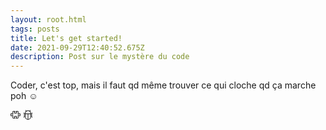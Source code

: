 ```yaml
---
layout: root.html
tags: posts
title: Let's get started!
date: 2021-09-29T12:40:52.675Z
description: Post sur le mystère du code
---
```

Coder, c'est top, mais il faut qd même trouver ce qui cloche qd ça marche poh ☺

<svg xmlns="http://www.w3.org/2000/svg" width="16" height="16" fill="currentColor" class="bi bi-puzzle" viewBox="0 0 16 16">
  <path d="M3.112 3.645A1.5 1.5 0 0 1 4.605 2H7a.5.5 0 0 1 .5.5v.382c0 .696-.497 1.182-.872 1.469a.459.459 0 0 0-.115.118.113.113 0 0 0-.012.025L6.5 4.5v.003l.003.01c.004.01.014.028.036.053a.86.86 0 0 0 .27.194C7.09 4.9 7.51 5 8 5c.492 0 .912-.1 1.19-.24a.86.86 0 0 0 .271-.194.213.213 0 0 0 .039-.063v-.009a.112.112 0 0 0-.012-.025.459.459 0 0 0-.115-.118c-.375-.287-.872-.773-.872-1.469V2.5A.5.5 0 0 1 9 2h2.395a1.5 1.5 0 0 1 1.493 1.645L12.645 6.5h.237c.195 0 .42-.147.675-.48.21-.274.528-.52.943-.52.568 0 .947.447 1.154.862C15.877 6.807 16 7.387 16 8s-.123 1.193-.346 1.638c-.207.415-.586.862-1.154.862-.415 0-.733-.246-.943-.52-.255-.333-.48-.48-.675-.48h-.237l.243 2.855A1.5 1.5 0 0 1 11.395 14H9a.5.5 0 0 1-.5-.5v-.382c0-.696.497-1.182.872-1.469a.459.459 0 0 0 .115-.118.113.113 0 0 0 .012-.025L9.5 11.5v-.003a.214.214 0 0 0-.039-.064.859.859 0 0 0-.27-.193C8.91 11.1 8.49 11 8 11c-.491 0-.912.1-1.19.24a.859.859 0 0 0-.271.194.214.214 0 0 0-.039.063v.003l.001.006a.113.113 0 0 0 .012.025c.016.027.05.068.115.118.375.287.872.773.872 1.469v.382a.5.5 0 0 1-.5.5H4.605a1.5 1.5 0 0 1-1.493-1.645L3.356 9.5h-.238c-.195 0-.42.147-.675.48-.21.274-.528.52-.943.52-.568 0-.947-.447-1.154-.862C.123 9.193 0 8.613 0 8s.123-1.193.346-1.638C.553 5.947.932 5.5 1.5 5.5c.415 0 .733.246.943.52.255.333.48.48.675.48h.238l-.244-2.855zM4.605 3a.5.5 0 0 0-.498.55l.001.007.29 3.4A.5.5 0 0 1 3.9 7.5h-.782c-.696 0-1.182-.497-1.469-.872a.459.459 0 0 0-.118-.115.112.112 0 0 0-.025-.012L1.5 6.5h-.003a.213.213 0 0 0-.064.039.86.86 0 0 0-.193.27C1.1 7.09 1 7.51 1 8c0 .491.1.912.24 1.19.07.14.14.225.194.271a.213.213 0 0 0 .063.039H1.5l.006-.001a.112.112 0 0 0 .025-.012.459.459 0 0 0 .118-.115c.287-.375.773-.872 1.469-.872H3.9a.5.5 0 0 1 .498.542l-.29 3.408a.5.5 0 0 0 .497.55h1.878c-.048-.166-.195-.352-.463-.557-.274-.21-.52-.528-.52-.943 0-.568.447-.947.862-1.154C6.807 10.123 7.387 10 8 10s1.193.123 1.638.346c.415.207.862.586.862 1.154 0 .415-.246.733-.52.943-.268.205-.415.39-.463.557h1.878a.5.5 0 0 0 .498-.55l-.001-.007-.29-3.4A.5.5 0 0 1 12.1 8.5h.782c.696 0 1.182.497 1.469.872.05.065.091.099.118.115.013.008.021.01.025.012a.02.02 0 0 0 .006.001h.003a.214.214 0 0 0 .064-.039.86.86 0 0 0 .193-.27c.14-.28.24-.7.24-1.191 0-.492-.1-.912-.24-1.19a.86.86 0 0 0-.194-.271.215.215 0 0 0-.063-.039H14.5l-.006.001a.113.113 0 0 0-.025.012.459.459 0 0 0-.118.115c-.287.375-.773.872-1.469.872H12.1a.5.5 0 0 1-.498-.543l.29-3.407a.5.5 0 0 0-.497-.55H9.517c.048.166.195.352.463.557.274.21.52.528.52.943 0 .568-.447.947-.862 1.154C9.193 5.877 8.613 6 8 6s-1.193-.123-1.638-.346C5.947 5.447 5.5 5.068 5.5 4.5c0-.415.246-.733.52-.943.268-.205.415-.39.463-.557H4.605z"/>
</svg>

<svg xmlns="http://www.w3.org/2000/svg" width="16" height="16" fill="currentColor" class="bi bi-bug" viewBox="0 0 16 16">
  <path d="M4.355.522a.5.5 0 0 1 .623.333l.291.956A4.979 4.979 0 0 1 8 1c1.007 0 1.946.298 2.731.811l.29-.956a.5.5 0 1 1 .957.29l-.41 1.352A4.985 4.985 0 0 1 13 6h.5a.5.5 0 0 0 .5-.5V5a.5.5 0 0 1 1 0v.5A1.5 1.5 0 0 1 13.5 7H13v1h1.5a.5.5 0 0 1 0 1H13v1h.5a1.5 1.5 0 0 1 1.5 1.5v.5a.5.5 0 1 1-1 0v-.5a.5.5 0 0 0-.5-.5H13a5 5 0 0 1-10 0h-.5a.5.5 0 0 0-.5.5v.5a.5.5 0 1 1-1 0v-.5A1.5 1.5 0 0 1 2.5 10H3V9H1.5a.5.5 0 0 1 0-1H3V7h-.5A1.5 1.5 0 0 1 1 5.5V5a.5.5 0 0 1 1 0v.5a.5.5 0 0 0 .5.5H3c0-1.364.547-2.601 1.432-3.503l-.41-1.352a.5.5 0 0 1 .333-.623zM4 7v4a4 4 0 0 0 3.5 3.97V7H4zm4.5 0v7.97A4 4 0 0 0 12 11V7H8.5zM12 6a3.989 3.989 0 0 0-1.334-2.982A3.983 3.983 0 0 0 8 2a3.983 3.983 0 0 0-2.667 1.018A3.989 3.989 0 0 0 4 6h8z"/>
</svg>